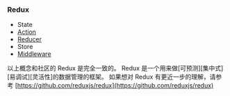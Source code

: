 ### Redux

-   State
-   [Action](action-cn.md)
-   [Reducer](reducer-cn.md)
-   Store
-   [Middleware](middleware-cn.md)

以上概念和社区的 Redux 是完全一致的。
Redux 是一个用来做[可预测][集中式][易调试][灵活性]的数据管理的框架。
如果想对 Redux 有更近一步的理解，请参考 [https://github.com/reduxjs/redux](https://github.com/reduxjs/redux)
